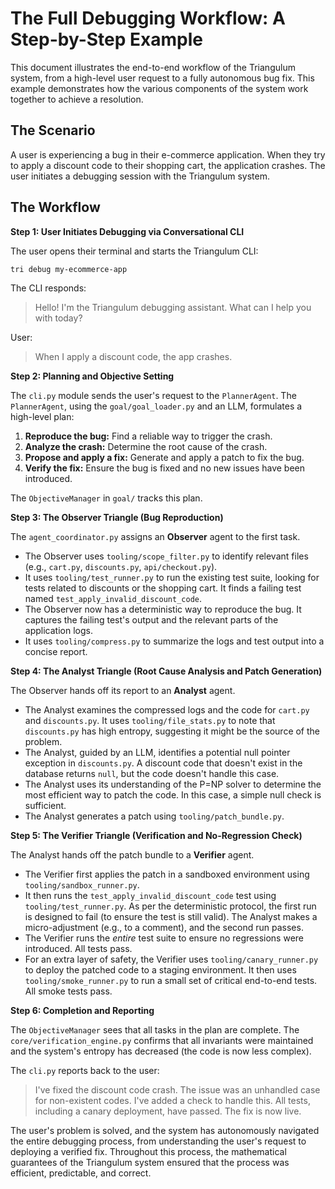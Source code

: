 # The Full Debugging Workflow: A Step-by-Step Example

This document illustrates the end-to-end workflow of the Triangulum system, from a high-level user request to a fully autonomous bug fix. This example demonstrates how the various components of the system work together to achieve a resolution.

## The Scenario

A user is experiencing a bug in their e-commerce application. When they try to apply a discount code to their shopping cart, the application crashes. The user initiates a debugging session with the Triangulum system.

## The Workflow

**Step 1: User Initiates Debugging via Conversational CLI**

The user opens their terminal and starts the Triangulum CLI:

```bash
tri debug my-ecommerce-app
```

The CLI responds:

> Hello! I'm the Triangulum debugging assistant. What can I help you with today?

User:

> When I apply a discount code, the app crashes.

**Step 2: Planning and Objective Setting**

The `cli.py` module sends the user's request to the `PlannerAgent`. The `PlannerAgent`, using the `goal/goal_loader.py` and an LLM, formulates a high-level plan:

1.  **Reproduce the bug:** Find a reliable way to trigger the crash.
2.  **Analyze the crash:** Determine the root cause of the crash.
3.  **Propose and apply a fix:** Generate and apply a patch to fix the bug.
4.  **Verify the fix:** Ensure the bug is fixed and no new issues have been introduced.

The `ObjectiveManager` in `goal/` tracks this plan.

**Step 3: The Observer Triangle (Bug Reproduction)**

The `agent_coordinator.py` assigns an **Observer** agent to the first task.

*   The Observer uses `tooling/scope_filter.py` to identify relevant files (e.g., `cart.py`, `discounts.py`, `api/checkout.py`).
*   It uses `tooling/test_runner.py` to run the existing test suite, looking for tests related to discounts or the shopping cart. It finds a failing test named `test_apply_invalid_discount_code`.
*   The Observer now has a deterministic way to reproduce the bug. It captures the failing test's output and the relevant parts of the application logs.
*   It uses `tooling/compress.py` to summarize the logs and test output into a concise report.

**Step 4: The Analyst Triangle (Root Cause Analysis and Patch Generation)**

The Observer hands off its report to an **Analyst** agent.

*   The Analyst examines the compressed logs and the code for `cart.py` and `discounts.py`. It uses `tooling/file_stats.py` to note that `discounts.py` has high entropy, suggesting it might be the source of the problem.
*   The Analyst, guided by an LLM, identifies a potential null pointer exception in `discounts.py`. A discount code that doesn't exist in the database returns `null`, but the code doesn't handle this case.
*   The Analyst uses its understanding of the P=NP solver to determine the most efficient way to patch the code. In this case, a simple null check is sufficient.
*   The Analyst generates a patch using `tooling/patch_bundle.py`.

**Step 5: The Verifier Triangle (Verification and No-Regression Check)**

The Analyst hands off the patch bundle to a **Verifier** agent.

*   The Verifier first applies the patch in a sandboxed environment using `tooling/sandbox_runner.py`.
*   It then runs the `test_apply_invalid_discount_code` test using `tooling/test_runner.py`. As per the deterministic protocol, the first run is designed to fail (to ensure the test is still valid). The Analyst makes a micro-adjustment (e.g., to a comment), and the second run passes.
*   The Verifier runs the *entire* test suite to ensure no regressions were introduced. All tests pass.
*   For an extra layer of safety, the Verifier uses `tooling/canary_runner.py` to deploy the patched code to a staging environment. It then uses `tooling/smoke_runner.py` to run a small set of critical end-to-end tests. All smoke tests pass.

**Step 6: Completion and Reporting**

The `ObjectiveManager` sees that all tasks in the plan are complete. The `core/verification_engine.py` confirms that all invariants were maintained and the system's entropy has decreased (the code is now less complex).

The `cli.py` reports back to the user:

> I've fixed the discount code crash. The issue was an unhandled case for non-existent codes. I've added a check to handle this. All tests, including a canary deployment, have passed. The fix is now live.

The user's problem is solved, and the system has autonomously navigated the entire debugging process, from understanding the user's request to deploying a verified fix. Throughout this process, the mathematical guarantees of the Triangulum system ensured that the process was efficient, predictable, and correct.
